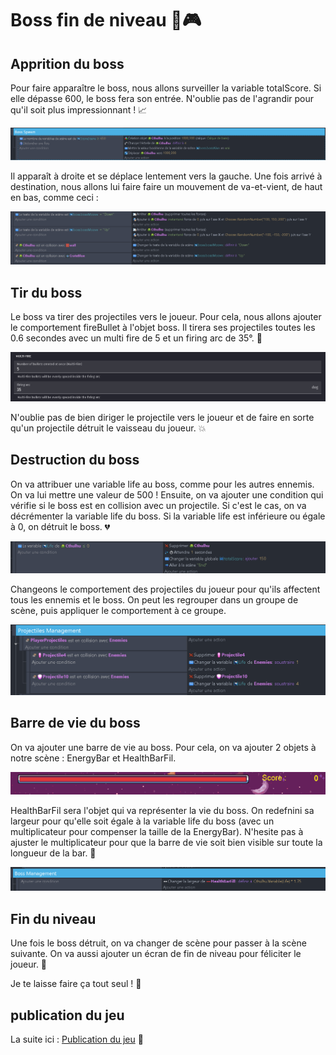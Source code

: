 # Boss fin de niveau 🐙🎮

## Apprition du boss

Pour faire apparaître le boss, nous allons surveiller la variable totalScore. Si elle dépasse 600, le boss fera son entrée. N'oublie pas de l'agrandir pour qu'il soit plus impressionnant ! 📈

![apparition du boss](images/apparitionBoss.png)

Il apparaît à droite et se déplace lentement vers la gauche. Une fois arrivé à destination, nous allons lui faire faire un mouvement de va-et-vient, de haut en bas, comme ceci :

![mouvement du boss](images/bossMouvement.png)

## Tir du boss

Le boss va tirer des projectiles vers le joueur. Pour cela, nous allons ajouter le comportement fireBullet à l'objet boss. Il tirera ses projectiles toutes les 0.6 secondes avec un multi fire de 5 et un firing arc de 35°. 🎯

![tir du boss](images/bossTir.png)

N'oublie pas de bien diriger le projectile vers le joueur et de faire en sorte qu'un projectile détruit le vaisseau du joueur. 💥

## Destruction du boss

On va attribuer une variable life au boss, comme pour les autres ennemis. On va lui mettre une valeur de 500 ! Ensuite, on va ajouter une condition qui vérifie si le boss est en collision avec un projectile. Si c'est le cas, on va décrémenter la variable life du boss. Si la variable life est inférieure ou égale à 0, on détruit le boss. 💔

![destruction du boss](images/boss_end_game.png)

Changeons le comportement des projectiles du joueur pour qu'ils affectent tous les ennemis et le boss. On peut les regrouper dans un groupe de scène, puis appliquer le comportement à ce groupe.

![projectiles](images/projectiles_enemies.png)

## Barre de vie du boss

On va ajouter une barre de vie au boss. Pour cela, on va ajouter 2 objets à notre scène :
EnergyBar et HealthBarFil.

![barre de vie](images/barreVie.png)

HealthBarFil sera l'objet qui va représenter la vie du boss. On redefnini sa largeur pour qu'elle soit égale à la variable life du boss (avec un multiplicateur pour compenser la taille de la EnergyBar). N'hesite pas à ajuster le multiplicateur pour que la barre de vie soit bien visible sur toute la longueur de la bar. 📏

![barre de vie](images/barreVie2.png)

## Fin du niveau

Une fois le boss détruit, on va changer de scène pour passer à la scène suivante. On va aussi ajouter un écran de fin de niveau pour féliciter le joueur. 🏁

Je te laisse faire ça tout seul ! 🚀

## publication du jeu

La suite ici : [Publication du jeu](08_publication.md) 🎉
